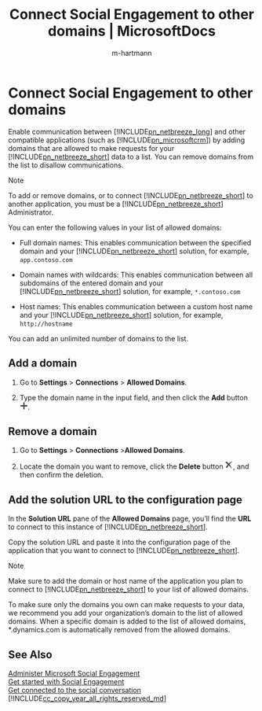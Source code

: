 ﻿---
title: "Connect Social Engagement to other domains | MicrosoftDocs"
ms.custom: ""
ms.date: "2016-11-18"
ms.reviewer: ""
ms.service: "mse"
ms.suite: ""
ms.tgt_pltfrm: ""
ms.topic: "article"
applies_to: 
  - "Social Engagement"
ms.assetid: dbde8454-c0e6-4914-9818-6eee4c6aeb0f
caps.latest.revision: 27
author: "m-hartmann"
ms.author: "mhart"
manager: "sakudes"
---
# Connect Social Engagement to other domains
Enable communication between [!INCLUDE[pn_netbreeze_long](../includes/pn-netbreeze-long.md)] and other compatible applications (such as [!INCLUDE[pn_microsoftcrm](../includes/pn-microsoftcrm.md)]) by adding domains that are allowed to make requests for your [!INCLUDE[pn_netbreeze_short](../includes/pn-netbreeze-short.md)] data to a list. You can remove domains from the list to disallow communications.  
  
> [!NOTE]
>  To add or remove domains, or to connect [!INCLUDE[pn_netbreeze_short](../includes/pn-netbreeze-short.md)] to another application, you must be a [!INCLUDE[pn_netbreeze_short](../includes/pn-netbreeze-short.md)] Administrator.  
  
 You can enter the following values in your list of allowed domains:  
  
-   Full domain names: This enables communication between the specified domain and your [!INCLUDE[pn_netbreeze_short](../includes/pn-netbreeze-short.md)] solution, for example, `app.contoso.com`  
  
-   Domain names with wildcards: This enables communication between all subdomains of the entered domain and your [!INCLUDE[pn_netbreeze_short](../includes/pn-netbreeze-short.md)] solution, for example, `*.contoso.com`  
  
-   Host names: This enables communication between a custom host name and your [!INCLUDE[pn_netbreeze_short](../includes/pn-netbreeze-short.md)] solution, for example, `http://hostname`  
  
 You can add an unlimited number of domains to the list.  
  
## Add a domain  
  
1.  Go to **Settings** > **Connections** > **Allowed Domains**.  
  
2.  Type the domain name in the input field, and then click the **Add** button ![New or Add button](../social-engagement/media/plus-icon.png "New or Add button").  
  
## Remove a domain  
  
1.  Go to **Settings** > **Connections** >**Allowed Domains**.  
  
2.  Locate the domain you want to remove, click the **Delete** button ![Delete button](../social-engagement/media/delete-icon.png "Delete button"), and then confirm the deletion.  
  
## Add the solution URL to the configuration page  
 In the **Solution URL** pane of the **Allowed Domains** page, you’ll find the **URL** to connect to this instance of [!INCLUDE[pn_netbreeze_short](../includes/pn-netbreeze-short.md)].  
  
 Copy the solution URL and paste it into the configuration page of the application that you want to connect to [!INCLUDE[pn_netbreeze_short](../includes/pn-netbreeze-short.md)].  
  
> [!NOTE]
>  Make sure to add the domain or host name of the application you plan to connect to [!INCLUDE[pn_netbreeze_short](../includes/pn-netbreeze-short.md)] to your list of allowed domains.  
>   
>  To make sure only the domains you own can make requests to your data, we recommend you add your organization’s domain to the list of allowed domains. When a specific domain is added to the list of allowed domains, *.dynamics.com is automatically removed from the allowed domains.  
  
## See Also  
 [Administer Microsoft Social Engagement](../social-engagement/administer-microsoft-social-engagement.md)   
 [Get started with Social Engagement](../social-engagement/get-started.md)   
 [Get connected to the social conversation](../social-engagement/get-connected-social-conversation.md)
[!INCLUDE[cc_copy_year_all_rights_reserved_md](../includes/cc-copy-year-all-rights-reserved.md)]
